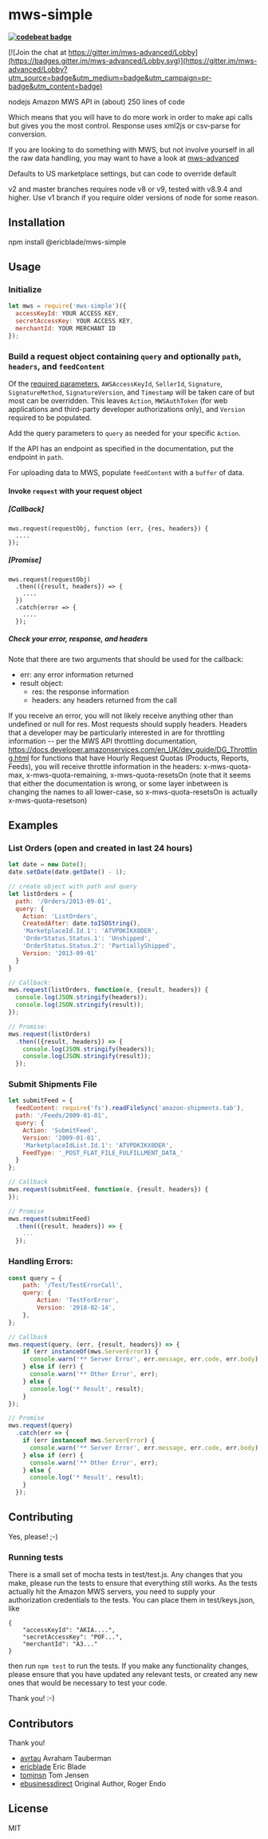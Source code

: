 # mws-simple

**[![codebeat badge](https://codebeat.co/badges/8645439c-2be6-4c45-acca-aaf6ac449531)](https://codebeat.co/projects/github-com-ericblade-mws-simple-master)**

[![Join the chat at https://gitter.im/mws-advanced/Lobby](https://badges.gitter.im/mws-advanced/Lobby.svg)](https://gitter.im/mws-advanced/Lobby?utm_source=badge&utm_medium=badge&utm_campaign=pr-badge&utm_content=badge)

nodejs Amazon MWS API in (about) 250 lines of code

Which means that you will have to do more work in order to make api calls but gives you the most control.  Response uses xml2js or csv-parse for conversion.

If you are looking to do something with MWS, but not involve yourself in all the raw data handling,
you may want to have a look at [mws-advanced](http://www.github.com/ericblade/mws-advanced)

Defaults to US marketplace settings, but can code to override default

v2 and master branches requires node v8 or v9, tested with v8.9.4 and higher. Use v1 branch if you require
older versions of node for some reason.

## Installation

npm install @ericblade/mws-simple

## Usage

### Initialize

``` javascript
let mws = require('mws-simple')({
  accessKeyId: YOUR ACCESS KEY,
  secretAccessKey: YOUR ACCESS KEY,
  merchantId: YOUR MERCHANT ID
});
```

### Build a request object containing `query` and optionally `path`, `headers`, and `feedContent`

Of the [required parameters](http://docs.developer.amazonservices.com/en_US/dev_guide/DG_RequiredRequestParameters.html), `AWSAccessKeyId`, `SellerId`, `Signature`, `SignatureMethod`,  `SignatureVersion`, and `Timestamp` will be taken care of but most can be overridden.  This leaves `Action`, `MWSAuthToken` (for web applications and third-party developer authorizations only), and `Version` required to be populated.

Add the query parameters to `query` as needed for your specific `Action`.

If the API has an endpoint as specified in the documentation, put the endpoint in `path`.

For uploading data to MWS, populate `feedContent` with a `buffer` of data.

#### Invoke `request` with your request object

##### [Callback]

````
mws.request(requestObj, function (err, {res, headers}) {
  ....
});
````

##### [Promise]
````
mws.request(requestObj)
  .then(({result, headers}) => {
    ....
  })
  .catch(error => {
    ....
  });
````

##### Check your error, response, and headers

Note that there are two arguments that should be used for the callback:

- err: any error information returned
- result object:
  - res: the response information
  - headers: any headers returned from the call

If you receive an error, you will not likely receive anything other than undefined or null for res.
Most requests should supply headers.  Headers that a developer may be particularly interested in are
for throttling information -- per the MWS API throttling documentation,
https://docs.developer.amazonservices.com/en_UK/dev_guide/DG_Throttling.html
for functions that have Hourly Request Quotas (Products, Reports, Feeds), you will receive throttle
information in the headers: x-mws-quota-max, x-mws-quota-remaining, x-mws-quota-resetsOn
(note that it seems that either the documentation is wrong, or some layer inbetween is changing
the names to all lower-case, so x-mws-quota-resetsOn is actually x-mws-quota-resetson)

## Examples

### List Orders (open and created in last 24 hours)

``` javascript
let date = new Date();
date.setDate(date.getDate() - 1);

// create object with path and query
let listOrders = {
  path: '/Orders/2013-09-01',
  query: {
    Action: 'ListOrders',
    CreatedAfter: date.toISOString(),
    'MarketplaceId.Id.1': 'ATVPDKIKX0DER',
    'OrderStatus.Status.1': 'Unshipped',
    'OrderStatus.Status.2': 'PartiallyShipped',
    Version: '2013-09-01'
  }
}

// Callback:
mws.request(listOrders, function(e, {result, headers}) {
  console.log(JSON.stringify(headers));
  console.log(JSON.stringify(result));
});

// Promise:
mws.request(listOrders)
  .then(({result, headers}) => {
    console.log(JSON.stringify(headers));
    console.log(JSON.stringify(result));
  });
```

### Submit Shipments File

``` javascript
let submitFeed = {
  feedContent: require('fs').readFileSync('amazon-shipments.tab'),
  path: '/Feeds/2009-01-01',
  query: {
    Action: 'SubmitFeed',
    Version: '2009-01-01',
    'MarketplaceIdList.Id.1': 'ATVPDKIKX0DER',
    FeedType: '_POST_FLAT_FILE_FULFILLMENT_DATA_'
  }
};

// Callback
mws.request(submitFeed, function(e, {result, headers}) {
});

// Promise
mws.request(submitFeed)
  .then(({result, headers}) => {
    ...
  });

```

### Handling Errors:
``` javascript
const query = {
    path: '/Test/TestErrorCall',
    query: {
        Action: 'TestForError',
        Version: '2018-02-14',
    },
};

// Callback
mws.request(query, (err, {result, headers}) => {
    if (err instanceOf(mws.ServerError)) {
      console.warn('** Server Error', err.message, err.code, err.body);
    } else if (err) {
      console.warn('** Other Error', err);
    } else {
      console.log('* Result', result);
    }
});

// Promise
mws.request(query)
  .catch(err => {
    if (err instanceof mws.ServerError) {
      console.warn('** Server Error', err.message, err.code, err.body);
    } else if (err) {
      console.warn('** Other Error', err);
    } else {
      console.log('* Result', result);
    }
  });
```

## Contributing

Yes, please! ;-)

### Running tests

There is a small set of mocha tests in test/test.js.  Any changes that you make, please run the
tests to ensure that everything still works.  As the tests actually hit the Amazon MWS servers, you
need to supply your authorization credentials to the tests.  You can place them in test/keys.json,
like
````
{
    "accessKeyId": "AKIA....",
    "secretAccessKey": "POF...",
    "merchantId": "A3..."
}
````

then run ````npm test```` to run the tests.
If you make any functionality changes, please ensure that you have updated any relevant tests, or
created any new ones that would be necessary to test your code.

Thank you! :-)

## Contributors

Thank you!

* [avrtau](https://github.com/avrtau) Avraham Tauberman
* [ericblade](https://github.com/ericblade) Eric Blade
* [tomjnsn](https://github.com/tomjnsn) Tom Jensen
* [ebusinessdirect](https://github.com/ebusinessdirect) Original Author, Roger Endo

## License

MIT

